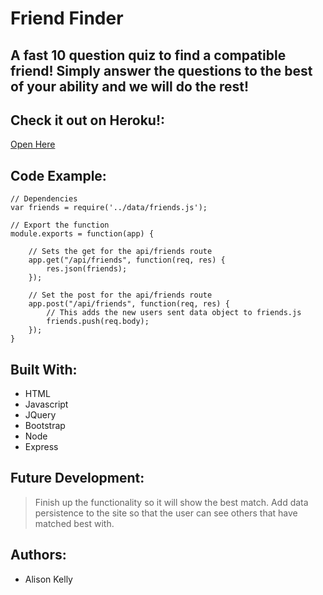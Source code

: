 # Friend Finder

## A fast 10 question quiz to find a compatible friend! Simply answer the questions to the best of your ability and we will do the rest!


## Check it out on Heroku!: 
[Open Here](https://fast-basin-87021.herokuapp.com/ "Friend Finder")

## Code Example:

``` 
// Dependencies
var friends = require('../data/friends.js');

// Export the function
module.exports = function(app) {

    // Sets the get for the api/friends route
    app.get("/api/friends", function(req, res) {
        res.json(friends);
    });

    // Set the post for the api/friends route
    app.post("/api/friends", function(req, res) {
        // This adds the new users sent data object to friends.js
        friends.push(req.body);
    });
}
```

## Built With:
*  HTML
* Javascript
* JQuery 
* Bootstrap
* Node
* Express


## Future Development: 
> Finish up the functionality so it will show the best match.
> Add data persistence to the site so that the user can see others that have matched best with.


## Authors: 
* Alison Kelly

